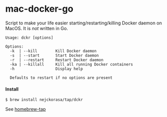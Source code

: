 # mac-docker-go

Script to make your life easier starting/restarting/killing Docker daemon on MacOS. It is *not* written in Go.

```
Usage: dckr [options]

Options:
  -k  | --kill        Kill Docker daemon
  -s  | --start       Start Docker daemon
  -r  | --restart     Restart Docker daemon
  -ka | --killall     Kill all running Docker containers
  -h                  Display help

  Defaults to restart if no options are present

```


#### Install

```
$ brew install nejckorasa/tap/dckr
```

See [homebrew-tap](https://github.com/nejckorasa/homebrew-tap)
